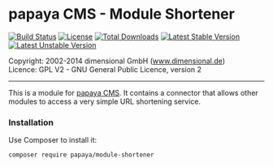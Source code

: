 # papaya CMS - Module Shortener

[![Build Status](https://travis-ci.org/papayaCMS/papayacms-module-shortener.svg?branch=master)](https://travis-ci.org/papayaCMS/papayacms-shortener)
[![License](https://poser.pugx.org/papaya/module-shortener/license.svg)](https://packagist.org/packages/papaya/module-shortener)
[![Total Downloads](https://poser.pugx.org/papaya/module-twitter/downloads.svg)](https://packagist.org/packages/papaya/module-shortener)
[![Latest Stable Version](https://poser.pugx.org/papaya/module-shortener/v/stable.svg)](https://packagist.org/packages/papaya/module-shortener)
[![Latest Unstable Version](https://poser.pugx.org/papaya/module-shortener/v/unstable.svg)](https://packagist.org/packages/papaya/module-shortener)

Copyright: 2002-2014 dimensional GmbH (www.dimensional.de)<br/>
Licence: GPL V2 - GNU General Public Licence, version 2

-----------------------------------------------------------------------

This is a module for [papaya CMS](http://www.papaya.cms.com/).
It contains a connector that allows other modules to access a very simple URL shortening service.

### Installation

Use Composer to install it:

```
composer require papaya/module-shortener
```
